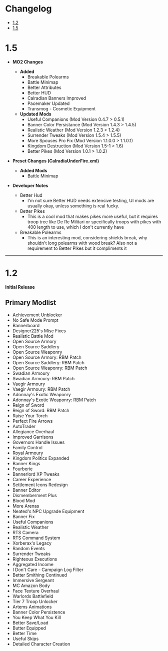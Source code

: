 
# Changelog
- [1.2](#1.2)
- [1.5](#1.5)




# 1.5

- **MO2 Changes**
    - **Added** 
        - Breakable Polearms
        - Battle Minimap
        - Better Attributes
        - Better HUD
        - Calradian Banners Improved
        - Pacemaker Updated
        - Transmog - Cosmetic Equipment
     - **Updated Mods**
        - Useful Companions (Mod Version 0.4.7 > 0.5.1)
        - Banner Color Persistance (Mod Version 1.4.3 > 1.4.5)
        - Realistic Weather (Mod Version 1.2.3 > 1.2.4)
        - Surrender Tweaks (Mod Version 1.5.4 > 1.5.5)
        - More Spouses Pro Fix (Mod Version 1.1.0.0 > 1.1.0.1)
        - Kingdom Destruction (Mod Version 1.5-1 > 1.6)
        - Better Pikes (Mod Version 1.0.1 > 1.0.2)

- **Preset Changes (CalradiaUnderFire.xml)**
    - **Added Mods**
        - Battle Minimap

- **Developer Notes**
  - Better Hud
    - I'm not sure Better HUD needs extensive testing, UI mods are usually okay, unless something is real fucky. 
  - Better Pikes
    - This is a cool mod that makes pikes more useful, but it requires troop tree like De Re Militari or specifically troops with pikes with 400 length to use, which I don't currently have
  - Breakable Polearms
    - This is an interesting mod, considering shields break, why shouldn't long polearms with wood break? Also not a requirement to Better Pikes but it compliments it



----



# 1.2

**Initial Release**

## **Primary Modlist** 
- Achievement Unblocker
- No Safe Mode Prompt
- Bannerboard
- Designer225's Misc Fixes
- Realistic Battle Mod
- Open Source Armory
- Open Source Saddlery
- Open Source Weaponry
- Open Source Armory: RBM Patch
- Open Source Saddlery: RBM Patch
- Open Source Weaponry: RBM Patch
- Swadian Armoury
- Swadian Armoury: RBM Patch
- Vaegir Armoury
- Vaegir Armoury: RBM Patch
- Adonnay's Exotic Weaponry
- Adonnay's Exotic Weaponry: RBM Patch
- Reign of Sword
- Reign of Sword: RBM Patch
- Raise Your Torch
- Perfect Fire Arrows
- AutoTrader
- Allegiance Overhaul
- Improved Garrisons
- Governors Handle Issues
- Family Control
- Royal Armoury
- Kingdom Politics Expanded
- Banner Kings
- Fourberie
- Bannerlord XP Tweaks
- Career Experience
- Settlement Icons Redesign
- Banner Editor
- Dismemberment Plus
- Blood Mod
- More Arenas
- Neated's NPC Upgrade Equipment
- Banner Fix
- Useful Companions
- Realistic Weather
- RTS Camera
- RTS Command System
- Xorberax's Legacy
- Random Events
- Surrender Tweaks
- Righteous Executions
- Aggregated Income
- I Don't Care - Campaign Log Filter
- Better Smithing Continued
- Immersive Sergeant
- MC Amazon Body
- Face Texture Overhaul
- Warlords Battlefield
- Tier 7 Troop Unlocker
- Artems Animations
- Banner Color Persistence
- You Keep What You Kill
- Better Save/Load
- Butter Equipped
- Better Time
- Useful Skips
- Detailed Character Creation

















